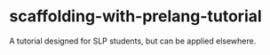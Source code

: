 scaffolding-with-prelang-tutorial
=================================

A tutorial designed for SLP students, but can be applied elsewhere.
